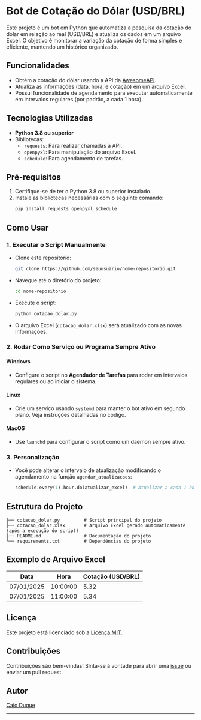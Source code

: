 # Bot de Cotação do Dólar (USD/BRL)

Este projeto é um bot em Python que automatiza a pesquisa da cotação do dólar em relação ao real (USD/BRL) e atualiza os dados em um arquivo Excel. O objetivo é monitorar a variação da cotação de forma simples e eficiente, mantendo um histórico organizado.

## Funcionalidades

- Obtém a cotação do dólar usando a API da [AwesomeAPI](https://docs.awesomeapi.com.br/).
- Atualiza as informações (data, hora, e cotação) em um arquivo Excel.
- Possui funcionalidade de agendamento para executar automaticamente em intervalos regulares (por padrão, a cada 1 hora).

## Tecnologias Utilizadas

- **Python 3.8 ou superior**
- Bibliotecas:
  - `requests`: Para realizar chamadas à API.
  - `openpyxl`: Para manipulação do arquivo Excel.
  - `schedule`: Para agendamento de tarefas.

## Pré-requisitos

1. Certifique-se de ter o Python 3.8 ou superior instalado.
2. Instale as bibliotecas necessárias com o seguinte comando:
   ```bash
   pip install requests openpyxl schedule
   ```

## Como Usar

### 1. Executar o Script Manualmente

- Clone este repositório:
  ```bash
  git clone https://github.com/seuusuario/nome-repositorio.git
  ```
- Navegue até o diretório do projeto:
  ```bash
  cd nome-repositorio
  ```
- Execute o script:
  ```bash
  python cotacao_dolar.py
  ```
- O arquivo Excel (`cotacao_dolar.xlsx`) será atualizado com as novas informações.

### 2. Rodar Como Serviço ou Programa Sempre Ativo

#### Windows
- Configure o script no **Agendador de Tarefas** para rodar em intervalos regulares ou ao iniciar o sistema.

#### Linux
- Crie um serviço usando `systemd` para manter o bot ativo em segundo plano. Veja instruções detalhadas no código.

#### MacOS
- Use `launchd` para configurar o script como um daemon sempre ativo.

### 3. Personalização
- Você pode alterar o intervalo de atualização modificando o agendamento na função `agendar_atualizacoes`:
  ```python
  schedule.every(1).hour.do(atualizar_excel)  # Atualizar a cada 1 hora
  ```

## Estrutura do Projeto

```plaintext
├── cotacao_dolar.py         # Script principal do projeto
├── cotacao_dolar.xlsx       # Arquivo Excel gerado automaticamente (após a execução do script)
├── README.md                # Documentação do projeto
└── requirements.txt         # Dependências do projeto
```

## Exemplo de Arquivo Excel

| Data       | Hora     | Cotação (USD/BRL) |
|------------|----------|-------------------|
| 07/01/2025 | 10:00:00 | 5.32              |
| 07/01/2025 | 11:00:00 | 5.34              |

## Licença

Este projeto está licenciado sob a [Licença MIT](LICENSE).

## Contribuições

Contribuições são bem-vindas! Sinta-se à vontade para abrir uma [issue](https://github.com/cai0duque/cambio_dolar/issues) ou enviar um pull request.

## Autor

[Caio Duque](https://github.com/cai0duque)

---


